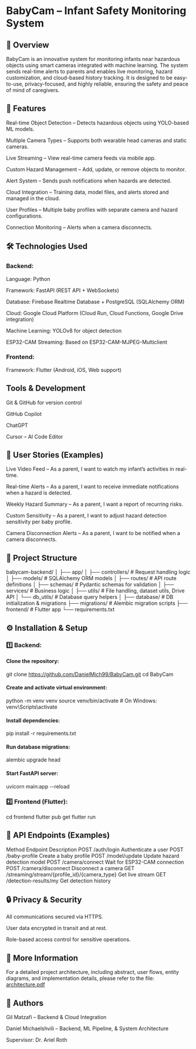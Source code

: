 # BabyCam – Infant Safety Monitoring System
## 📌 Overview

BabyCam is an innovative system for monitoring infants near hazardous objects using smart cameras integrated with machine learning. The system sends real-time alerts to parents and enables live monitoring, hazard customization, and cloud-based history tracking.
It is designed to be easy-to-use, privacy-focused, and highly reliable, ensuring the safety and peace of mind of caregivers.

## 🚀 Features

Real-time Object Detection – Detects hazardous objects using YOLO-based ML models.

Multiple Camera Types – Supports both wearable head cameras and static cameras.

Live Streaming – View real-time camera feeds via mobile app.

Custom Hazard Management – Add, update, or remove objects to monitor.

Alert System – Sends push notifications when hazards are detected.

Cloud Integration – Training data, model files, and alerts stored and managed in the cloud.

User Profiles – Multiple baby profiles with separate camera and hazard configurations.

Connection Monitoring – Alerts when a camera disconnects.

## 🛠 Technologies Used
### Backend:

Language: Python

Framework: FastAPI (REST API + WebSockets)

Database: Firebase Realtime Database + PostgreSQL (SQLAlchemy ORM)

Cloud: Google Cloud Platform (Cloud Run, Cloud Functions, Google Drive integration)

Machine Learning: YOLOv8 for object detection

ESP32-CAM Streaming: Based on ESP32-CAM-MJPEG-Multiclient

### Frontend:

Framework: Flutter (Android, iOS, Web support)

## Tools & Development

Git & GitHub for version control

GitHub Copilot

ChatGPT

Cursor – AI Code Editor

## 📱 User Stories (Examples)

Live Video Feed – As a parent, I want to watch my infant’s activities in real-time.

Real-time Alerts – As a parent, I want to receive immediate notifications when a hazard is detected.

Weekly Hazard Summary – As a parent, I want a report of recurring risks.

Custom Sensitivity – As a parent, I want to adjust hazard detection sensitivity per baby profile.

Camera Disconnection Alerts – As a parent, I want to be notified when a camera disconnects.

## 📂 Project Structure
babycam-backend/
│
├── app/
│   ├── controllers/      # Request handling logic
│   ├── models/           # SQLAlchemy ORM models
│   ├── routes/           # API route definitions
│   ├── schemas/          # Pydantic schemas for validation
│   ├── services/         # Business logic
│   ├── utils/            # File handling, dataset utils, Drive API
│   └── db_utils/         # Database query helpers
│
├── database/             # DB initialization & migrations
├── migrations/           # Alembic migration scripts
├── frontend/              # Flutter app
└── requirements.txt

## ⚙️ Installation & Setup
### 1️⃣ Backend:
#### Clone the repository:
git clone https://github.com/DanielMich99/BabyCam.git
cd BabyCam

#### Create and activate virtual environment:
python -m venv venv
source venv/bin/activate  # On Windows: venv\Scripts\activate

#### Install dependencies:
pip install -r requirements.txt

#### Run database migrations:
alembic upgrade head

#### Start FastAPI server:
uvicorn main:app --reload

### 2️⃣ Frontend (Flutter):
cd frontend
flutter pub get
flutter run

## 📡 API Endpoints (Examples)
Method	Endpoint	Description
POST	/auth/login	Authenticate a user
POST	/baby-profile	Create a baby profile
POST	/model/update	Update hazard detection model
POST	/camera/connect	Wait for ESP32-CAM connection
POST	/camera/disconnect	Disconnect a camera
GET	/streaming/stream/{profile_id}/{camera_type}	Get live stream
GET	/detection-results/my	Get detection history

## 🔒 Privacy & Security

All communications secured via HTTPS.

User data encrypted in transit and at rest.

Role-based access control for sensitive operations.

## 📄 More Information

For a detailed project architecture, including abstract, user flows, entity diagrams, and implementation details, please refer to the file:
[architecture.pdf](architecture.pdf)

## 👥 Authors

Gil Matzafi – Backend & Cloud Integration

Daniel Michaelshvili – Backend, ML Pipeline, & System Architecture

Supervisor: Dr. Ariel Roth
